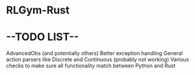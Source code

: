 # RLGym-Rust
# --TODO LIST--
AdvancedObs (and potentially others)
Better exception handling
General action parsers like Discrete and Continuous (probably not working)
Various checks to make sure all functionality match between Python and Rust
